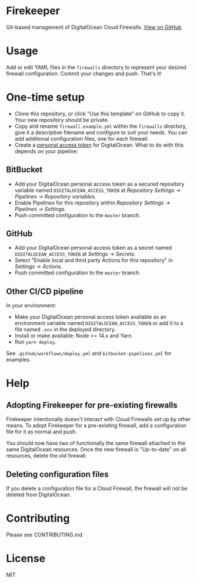 # Firekeeper

Git-based management of DigitalOcean Cloud Firewalls. [View on GitHub](https://github.com/Orclyx/firekeeper)

# Usage

Add or edit YAML files in the `firewalls` directory to represent your desired firewall configuration. Commit your changes and push. That's it!

# One-time setup

- Clone this repository, or click "Use this template" on GitHub to copy it. Your new repository should be private.
- Copy and rename `firewall.example.yml` within the `firewalls` directory, give it a descriptive filename and configure to suit your needs. You can add additional configuration files, one for each firewall.
- Create a [personal access token](https://www.digitalocean.com/docs/apis-clis/api/create-personal-access-token/) for DigitalOcean. What to do with this depends on your pipeline:

## BitBucket

- Add your DigitalOcean personal access token as a secured repository variable named `DIGITALOCEAN_ACCESS_TOKEN` at _Repository Settings → Pipelines → Repository variables_.
- Enable Pipelines for this repository within _Repository Settings → Pipelines → Settings_.
- Push committed configuration to the `master` branch.

## GitHub

- Add your DigitalOcean personal access token as a secret named `DIGITALOCEAN_ACCESS_TOKEN` at _Settings → Secrets_.
- Select "Enable local and third party Actions for this repository" in _Settings → Actions_.
- Push committed configuration to the `master` branch.

## Other CI/CD pipeline

In your environment:

- Make your DigitalOcean personal access token available as an environment variable named `DIGITALOCEAN_ACCESS_TOKEN` or add it to a file named `.env` in the deployed directory.
- Install or make available: Node >= 14.x and Yarn.
- Run `yarn deploy`.

See `.github/workflows/deploy.yml` and `bitbucket-pipelines.yml` for examples.

# Help

## Adopting Firekeeper for pre-existing firewalls

Firekeeper intentionally doesn't interact with Cloud Firewalls set up by other means. To adopt Firekeeper for a pre-existing firewall, add a configuration file for it as normal and push.

You should now have two of functionally the same firewall attached to the same DigitalOcean resources. Once the new firewall is "Up-to-date" on all resources, delete the old firewall.

## Deleting configuration files

If you delete a configuration file for a Cloud Firewall, the firewall will not be deleted from DigitalOcean.

# Contributing

Please see CONTRIBUTING.md

# License

MIT
